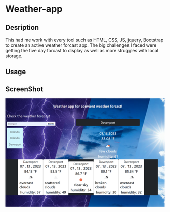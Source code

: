 # Weather-app

## Desription
This had me work with every tool such as HTML, CSS, JS, jquery, Bootstrap to create an active weather forcast app. The big challenges I faced were getting the five day forcast to display as well as more struggles with local storage. 

## Usage



## ScreenShot
![Screenshot](./assets/127.0.0.1_5501_index.html%20(2).png)
